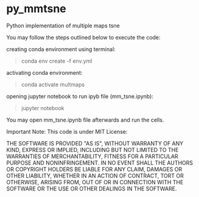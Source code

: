 # py_mmtsne

Python implementation of multiple maps tsne


You may follow the steps outlined below to execute the code:

creating conda environment using terminal:

> conda env create -f env.yml

activating conda environment:

> conda activate multmaps

opening jupyter notebook to run ipyb file (mm_tsne.ipynb):

> jupyter notebook

You may open mm_tsne.ipynb file afterwards and run the cells.

Important Note: This code is under MIT License:

THE SOFTWARE IS PROVIDED "AS IS", WITHOUT WARRANTY OF ANY KIND, EXPRESS OR IMPLIED, INCLUDING BUT NOT LIMITED TO THE WARRANTIES OF MERCHANTABILITY, FITNESS FOR A PARTICULAR PURPOSE AND NONINFRINGEMENT. IN NO EVENT SHALL THE AUTHORS OR COPYRIGHT HOLDERS BE LIABLE FOR ANY CLAIM, DAMAGES OR OTHER LIABILITY, WHETHER IN AN ACTION OF CONTRACT, TORT OR OTHERWISE, ARISING FROM, OUT OF OR IN CONNECTION WITH THE SOFTWARE OR THE USE OR OTHER DEALINGS IN THE SOFTWARE.
